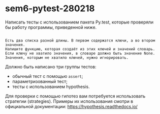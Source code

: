 # sem6-pytest-280218
Написать тесты с использованием пакета Py.test, которые проверяли бы работу программы, приведенной ниже.

```

Есть два списка разной длины. В первом содержатся ключи, а во втором значения.
Напишите функцию, которая создаёт из этих ключей и значений словарь. 
Если ключу не хватило значения, в словаре должно быть значение None. 
Значения, которым не хватило ключей, нужно игнорировать.

```

Должно быть написано три группы тестов:

- обычный тест с помощью ```assert```;
- параметризованный тест;
- тесты с использованием hypothesis.

Для проверки с помощью гипотез вам потребуется использовать стратегии (strategies). Примеры их использования смотри в официальной документации: https://hypothesis.readthedocs.io/

